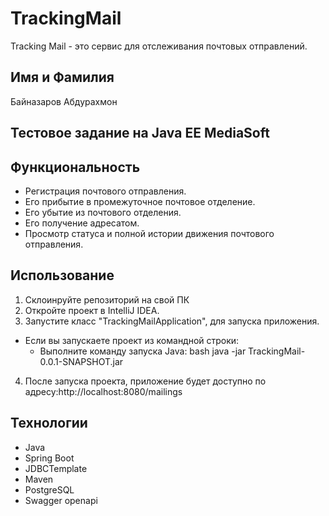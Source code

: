 # TrackingMail

Tracking Mail - это сервис для отслеживания почтовых отправлений.

## Имя и Фамилия
Байназаров Абдурахмон

## Тестовое задание на Java EE MediaSoft

## Функциональность
- Регистрация почтового отправления.
- Его прибытие в промежуточное почтовое отделение.
- Его убытие из почтового отделения.
- Его получение адресатом.
- Просмотр статуса и полной истории движения почтового отправления.

## Использование
1. Склоинруйте репозиторий на свой ПК
2. Откройте проект в IntelliJ IDEA.
3. Запустите класс "TrackingMailApplication", для запуска приложения.
- Если вы запускаете проект из командной строки:
     - Выполните команду запуска Java:
       bash        java -jar TrackingMail-0.0.1-SNAPSHOT.jar
            
4. После запуска проекта, приложение будет доступно по адресу:http://localhost:8080/mailings

## Технологии
* Java
* Spring Boot
* JDBCTemplate
* Maven
* PostgreSQL
* Swagger openapi
